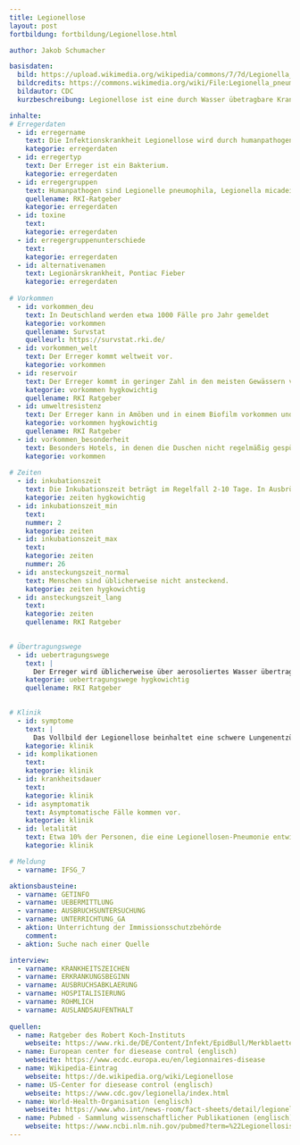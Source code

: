 ```yaml
---
title: Legionellose
layout: post
fortbildung: fortbildung/Legionellose.html

author: Jakob Schumacher

basisdaten:
  bild: https://upload.wikimedia.org/wikipedia/commons/7/7d/Legionella_pneumophila_01.jpg
  bildcredits: https://commons.wikimedia.org/wiki/File:Legionella_pneumophila_01.jpg
  bildautor: CDC
  kurzbeschreibung: Legionellose ist eine durch Wasser übetragbare Krankheit. Im Gesundheitsamt spielen Legionellen eine besondere Rolle aufgrund der Maßnahmen bei einem Legionellenfund im Trinkwasser.

inhalte:  
# Erregerdaten
  - id: erregername
    text: Die Infektionskrankheit Legionellose wird durch humanpathogene  Erreger der Legionellae hervorgerufen. 
    kategorie: erregerdaten
  - id: erregertyp
    text: Der Erreger ist ein Bakterium. 
    kategorie: erregerdaten
  - id: erregergruppen
    text: Humanpathogen sind Legionelle pneumophila, Legionella micadei, L. bozmanii, L. longbeachae, L. anisa.
    quellename: RKI-Ratgeber 
    kategorie: erregerdaten
  - id: toxine
    text: 
    kategorie: erregerdaten
  - id: erregergruppenunterschiede
    text: 
    kategorie: erregerdaten
  - id: alternativenamen
    text: Legionärskrankheit, Pontiac Fieber
    kategorie: erregerdaten
    
# Vorkommen
  - id: vorkommen_deu
    text: In Deutschland werden etwa 1000 Fälle pro Jahr gemeldet
    kategorie: vorkommen
    quellename: Survstat
    quelleurl: https://survstat.rki.de/
  - id: vorkommen_welt
    text: Der Erreger kommt weltweit vor. 
    kategorie: vorkommen
  - id: reservoir
    text: Der Erreger kommt in geringer Zahl in den meisten Gewässern vor. 
    kategorie: vorkommen hygkowichtig
    quellename: RKI Ratgeber
  - id: umweltresistenz
    text: Der Erreger kann in Amöben und in einem Biofilm vorkommen und dadurch höhere Temperaturen aushalten.
    kategorie: vorkommen hygkowichtig
    quellename: RKI Ratgeber 
  - id: vorkommen_besonderheit
    text: Besonders Hotels, in denen die Duschen nicht regelmäßig gespült werden, sind für Infektionen bekannt.
    kategorie: vorkommen
    
# Zeiten
  - id: inkubationszeit
    text: Die Inkubationszeit beträgt im Regelfall 2-10 Tage. In Ausbrüchen sind Inkubationszeiten bis 26 Tage beschrieben. Pontiac-Fieber kann schon 5 Stunden nach der Infektion beginnen.
    kategorie: zeiten hygkowichtig
  - id: inkubationszeit_min
    text: 
    nummer: 2
    kategorie: zeiten
  - id: inkubationszeit_max
    text:
    kategorie: zeiten
    nummer: 26
  - id: ansteckungszeit_normal
    text: Menschen sind üblicherweise nicht ansteckend.
    kategorie: zeiten hygkowichtig
  - id: ansteckungszeit_lang 
    text: 
    kategorie: zeiten
    quellename: RKI Ratgeber

  
# Übertragungswege
  - id: uebertragungswege
    text: | 
      Der Erreger wird üblicherweise über aerosoliertes Wasser übertragen. Er kann auch über eine Mikroaspiration nach dem Trinken übertragen werden. Eine Mensch-zu-Mensch Übertragung wurde nur einmal beschrieben.
    kategorie: uebertragungswege hygkowichtig
    quellename: RKI Ratgeber
    

# Klinik
  - id: symptome
    text: |
      Das Vollbild der Legionellose beinhaltet eine schwere Lungenentzündung. Pontiac-Fieber ist eine akuter vorübergehender fieberhafter Infekt.
    kategorie: klinik
  - id: komplikationen
    text: 
    kategorie: klinik
  - id: krankheitsdauer
    text: 
    kategorie: klinik
  - id: asymptomatik
    text: Asymptomatische Fälle kommen vor.
    kategorie: klinik
  - id: letalität
    text: Etwa 10% der Personen, die eine Legionellosen-Pneumonie entwickeln versterben.
    kategorie: klinik

# Meldung
  - varname: IFSG_7

aktionsbausteine:
  - varname: GETINFO
  - varname: UEBERMITTLUNG
  - varname: AUSBRUCHSUNTERSUCHUNG
  - varname: UNTERRICHTUNG_GA
  - aktion: Unterrichtung der Immissionsschutzbehörde 
    comment: 
  - aktion: Suche nach einer Quelle  

interview:     
  - varname: KRANKHEITSZEICHEN
  - varname: ERKRANKUNGSBEGINN
  - varname: AUSBRUCHSABKLAERUNG
  - varname: HOSPITALISIERUNG
  - varname: ROHMLICH
  - varname: AUSLANDSAUFENTHALT
  
quellen:
  - name: Ratgeber des Robert Koch-Instituts
    webseite: https://www.rki.de/DE/Content/Infekt/EpidBull/Merkblaetter/Ratgeber_Legionellose.html
  - name: European center for diesease control (englisch)
    webseite: https://www.ecdc.europa.eu/en/legionnaires-disease
  - name: Wikipedia-Eintrag
    webseite: https://de.wikipedia.org/wiki/Legionellose
  - name: US-Center for diesease control (englisch)
    webseite: https://www.cdc.gov/legionella/index.html
  - name: World-Health-Organisation (englisch)
    webseite: https://www.who.int/news-room/fact-sheets/detail/legionellosis
  - name: Pubmed - Sammlung wissenschaftlicher Publikationen (englisch)
    webseite: https://www.ncbi.nlm.nih.gov/pubmed?term=%22Legionellosis%22%5BMesh%5D
---
```


